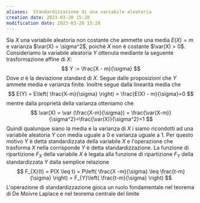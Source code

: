 ```yaml
---
aliases:  Standardizzazione di una variabile aleatoria
creation date: 2023-03-20 15:28
modification date: 2023-03-20 15:28
---
```


Sia $X$ una variabile aleatoria non costante che ammette una media $E(X) = m$ e varianza $\var(X) = \sigma^2$, poichè $X$ non è costante $\var(X) > 0$. Consideriamo la variabile aleatoria $Y$ ottenuta mediante la seguente trasformazione affine di $X$:
$$
Y := \frac{X - m}{\sigma}
$$
Dove $\sigma$ è la deviazione standard di $X$. Segue dalle proposizioni che $Y$ ammete media e varianza finite. Inoltre segue dalla linearità media che
$$
E(Y) = E\left( \frac{X-m}{\sigma} \right) = \frac{E(X) - m}{\sigma}=0
$$
mentre dalla proprietà della varianza otteniamo che
$$
\var(X) = \var (\frac{X-m}{\sigma})  = \frac{\var(X-m)}{\sigma^2}=\frac{\var(X)}{\sigma^2}=1
$$
Quindi qualunque siano la media e la varianza di $X$ i siamo ricondotti ad una variabile aleatoria $Y$ con media uguale a 0 e varianza uguale a 1. Per questo motivo $Y$ è detta standardizzata della variabile $X$ e l'operazione che trasforma $X$ nella corrisponde $Y$ è detta standardizzazione. La funzione di ripartizione $F_{X}$ della variabile $X$ è legata alla funzione di ripartizione $F_{Y}$ della standardizzata $Y$ dalla semplice relazione
$$
F_{X}(t) = P(X \leq t) = P\left( \frac{X -m}{\sigma} \leq \frac{t-m}{\sigma} \right) = F_{Y}\left( \frac{t-m}{\sigma} \right)
$$
L'operazione di standardizzazione gioca un ruolo fondamentale nel teorema di De Moivre Laplace e nel teorema centrale del limite


